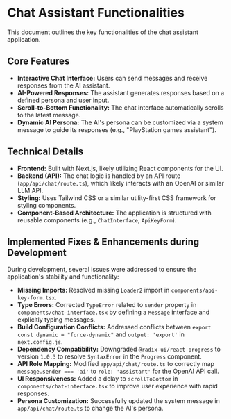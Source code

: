 # Chat Assistant Functionalities

This document outlines the key functionalities of the chat assistant application.

## Core Features

*   **Interactive Chat Interface:** Users can send messages and receive responses from the AI assistant.
*   **AI-Powered Responses:** The assistant generates responses based on a defined persona and user input.
*   **Scroll-to-Bottom Functionality:** The chat interface automatically scrolls to the latest message.
*   **Dynamic AI Persona:** The AI's persona can be customized via a system message to guide its responses (e.g., "PlayStation games assistant").

## Technical Details

*   **Frontend:** Built with Next.js, likely utilizing React components for the UI.
*   **Backend (API):** The chat logic is handled by an API route (`app/api/chat/route.ts`), which likely interacts with an OpenAI or similar LLM API.
*   **Styling:** Uses Tailwind CSS or a similar utility-first CSS framework for styling components.
*   **Component-Based Architecture:** The application is structured with reusable components (e.g., `ChatInterface`, `ApiKeyForm`).

## Implemented Fixes & Enhancements during Development

During development, several issues were addressed to ensure the application's stability and functionality:

*   **Missing Imports:** Resolved missing `Loader2` import in `components/api-key-form.tsx`.
*   **Type Errors:** Corrected `TypeError` related to `sender` property in `components/chat-interface.tsx` by defining a `Message` interface and explicitly typing messages.
*   **Build Configuration Conflicts:** Addressed conflicts between `export const dynamic = "force-dynamic"` and `output: 'export'` in `next.config.js`.
*   **Dependency Compatibility:** Downgraded `@radix-ui/react-progress` to version `1.0.3` to resolve `SyntaxError` in the `Progress` component.
*   **API Role Mapping:** Modified `app/api/chat/route.ts` to correctly map `message.sender === 'ai'` to `role: 'assistant'` for the OpenAI API call.
*   **UI Responsiveness:** Added a delay to `scrollToBottom` in `components/chat-interface.tsx` to improve user experience with rapid responses.
*   **Persona Customization:** Successfully updated the system message in `app/api/chat/route.ts` to change the AI's persona. 